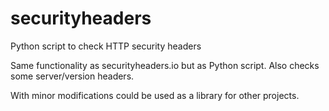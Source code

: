 # securityheaders
Python script to check HTTP security headers

Same functionality as securityheaders.io but as Python script. Also checks some server/version headers.

With minor modifications could be used as a library for other projects.
